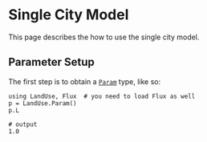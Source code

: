 # Single City Model

This page describes the how to use the single city model. 

## Parameter Setup

The first step is to obtain a [`Param`](@ref) type, like so:

```jldoctest
using LandUse, Flux  # you need to load Flux as well
p = LandUse.Param()
p.L

# output
1.0
```



